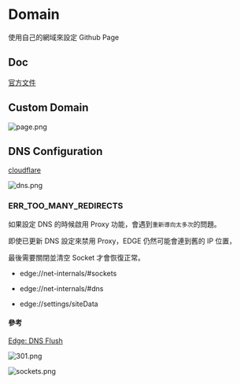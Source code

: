 # Domain

使用自己的網域來設定 Github Page

## Doc

[官方文件](https://docs.github.com/en/pages/configuring-a-custom-domain-for-your-github-pages-site)

## Custom Domain

![page.png](page.png)

## DNS Configuration

[cloudflare](https://www.cloudflare.com/zh-tw/products/registrar/)

![dns.png](dns.png)

### ERR_TOO_MANY_REDIRECTS

如果設定 DNS 的時候啟用 Proxy 功能，會遇到`重新導向太多次`的問題。

即使已更新 DNS 設定來禁用 Proxy，EDGE 仍然可能會連到舊的 IP 位置，

最後需要關閉並清空 Socket 才會恢復正常。

- edge://net-internals/#sockets

- edge://net-internals/#dns

- edge://settings/siteData

#### 參考

[Edge: DNS Flush](https://techcommunity.microsoft.com/t5/discussions/edge-dns-flush/m-p/1131012)

![301.png](301.png)

![sockets.png](sockets.png)